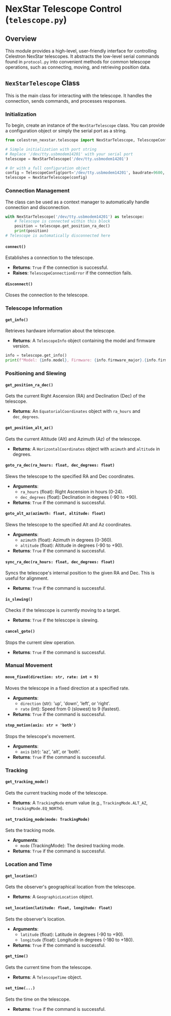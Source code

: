 # NexStar Telescope Control (`telescope.py`)

## Overview

This module provides a high-level, user-friendly interface for controlling Celestron NexStar telescopes. It abstracts the low-level serial commands found in `protocol.py` into convenient methods for common telescope operations, such as connecting, moving, and retrieving position data.

## `NexStarTelescope` Class

This is the main class for interacting with the telescope. It handles the connection, sends commands, and processes responses.

### Initialization

To begin, create an instance of the `NexStarTelescope` class. You can provide a configuration object or simply the serial port as a string.

```python
from celestron_nexstar.telescope import NexStarTelescope, TelescopeConfig

# Simple initialization with port string
# Replace '/dev/tty.usbmodem14201' with your serial port
telescope = NexStarTelescope('/dev/tty.usbmodem14201')

# Or with a full configuration object
config = TelescopeConfig(port='/dev/tty.usbmodem14201', baudrate=9600, verbose=True)
telescope = NexStarTelescope(config)
```

### Connection Management

The class can be used as a context manager to automatically handle connection and disconnection.

```python
with NexStarTelescope('/dev/tty.usbmodem14201') as telescope:
    # Telescope is connected within this block
    position = telescope.get_position_ra_dec()
    print(position)
# Telescope is automatically disconnected here
```

#### `connect()`
Establishes a connection to the telescope.

- **Returns**: `True` if the connection is successful.
- **Raises**: `TelescopeConnectionError` if the connection fails.

#### `disconnect()`
Closes the connection to the telescope.

### Telescope Information

#### `get_info()`
Retrieves hardware information about the telescope.

- **Returns**: A `TelescopeInfo` object containing the model and firmware version.

```python
info = telescope.get_info()
print(f"Model: {info.model}, Firmware: {info.firmware_major}.{info.firmware_minor}")
```

### Positioning and Slewing

#### `get_position_ra_dec()`
Gets the current Right Ascension (RA) and Declination (Dec) of the telescope.

- **Returns**: An `EquatorialCoordinates` object with `ra_hours` and `dec_degrees`.

#### `get_position_alt_az()`
Gets the current Altitude (Alt) and Azimuth (Az) of the telescope.

- **Returns**: A `HorizontalCoordinates` object with `azimuth` and `altitude` in degrees.

#### `goto_ra_dec(ra_hours: float, dec_degrees: float)`
Slews the telescope to the specified RA and Dec coordinates.

- **Arguments**:
  - `ra_hours` (float): Right Ascension in hours (0-24).
  - `dec_degrees` (float): Declination in degrees (-90 to +90).
- **Returns**: `True` if the command is successful.

#### `goto_alt_az(azimuth: float, altitude: float)`
Slews the telescope to the specified Alt and Az coordinates.

- **Arguments**:
  - `azimuth` (float): Azimuth in degrees (0-360).
  - `altitude` (float): Altitude in degrees (-90 to +90).
- **Returns**: `True` if the command is successful.

#### `sync_ra_dec(ra_hours: float, dec_degrees: float)`
Syncs the telescope's internal position to the given RA and Dec. This is useful for alignment.

- **Returns**: `True` if the command is successful.

#### `is_slewing()`
Checks if the telescope is currently moving to a target.

- **Returns**: `True` if the telescope is slewing.

#### `cancel_goto()`
Stops the current slew operation.

- **Returns**: `True` if the command is successful.

### Manual Movement

#### `move_fixed(direction: str, rate: int = 9)`
Moves the telescope in a fixed direction at a specified rate.

- **Arguments**:
  - `direction` (str): 'up', 'down', 'left', or 'right'.
  - `rate` (int): Speed from 0 (slowest) to 9 (fastest).
- **Returns**: `True` if the command is successful.

#### `stop_motion(axis: str = 'both')`
Stops the telescope's movement.

- **Arguments**:
  - `axis` (str): 'az', 'alt', or 'both'.
- **Returns**: `True` if the command is successful.

### Tracking

#### `get_tracking_mode()`
Gets the current tracking mode of the telescope.

- **Returns**: A `TrackingMode` enum value (e.g., `TrackingMode.ALT_AZ`, `TrackingMode.EQ_NORTH`).

#### `set_tracking_mode(mode: TrackingMode)`
Sets the tracking mode.

- **Arguments**:
  - `mode` (TrackingMode): The desired tracking mode.
- **Returns**: `True` if the command is successful.

### Location and Time

#### `get_location()`
Gets the observer's geographical location from the telescope.

- **Returns**: A `GeographicLocation` object.

#### `set_location(latitude: float, longitude: float)`
Sets the observer's location.

- **Arguments**:
  - `latitude` (float): Latitude in degrees (-90 to +90).
  - `longitude` (float): Longitude in degrees (-180 to +180).
- **Returns**: `True` if the command is successful.

#### `get_time()`
Gets the current time from the telescope.

- **Returns**: A `TelescopeTime` object.

#### `set_time(...)`
Sets the time on the telescope.

- **Returns**: `True` if the command is successful.
